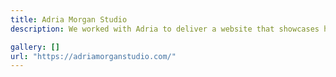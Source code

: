 ```yaml
---
title: Adria Morgan Studio
description: We worked with Adria to deliver a website that showcases her art.

gallery: []
url: "https://adriamorganstudio.com/"
---
```

